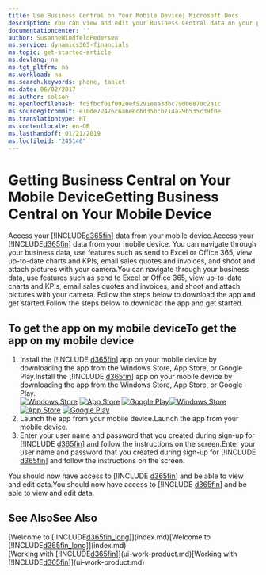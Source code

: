 ```yaml
---
title: Use Business Central on Your Mobile Device| Microsoft Docs
description: You can view and edit your Business Central data on your phone or tablet.
documentationcenter: ''
author: SusanneWindfeldPedersen
ms.service: dynamics365-financials
ms.topic: get-started-article
ms.devlang: na
ms.tgt_pltfrm: na
ms.workload: na
ms.search.keywords: phone, tablet
ms.date: 06/02/2017
ms.author: solsen
ms.openlocfilehash: fc5fbcf01f0920ef5291eea3dbc79d06870c2a1c
ms.sourcegitcommit: e10de72476c6a6e0cbd35bcb714a29b535c39f0e
ms.translationtype: HT
ms.contentlocale: en-GB
ms.lasthandoff: 01/21/2019
ms.locfileid: "245146"
---
```

# <a name="getting-business-central-on-your-mobile-device"></a><span data-ttu-id="4cfc9-103">Getting Business Central on Your Mobile Device</span><span class="sxs-lookup"><span data-stu-id="4cfc9-103">Getting Business Central on Your Mobile Device</span></span>
<span data-ttu-id="4cfc9-104">Access your [!INCLUDE[d365fin](includes/d365fin_md.md)] data from your mobile device.</span><span class="sxs-lookup"><span data-stu-id="4cfc9-104">Access your [!INCLUDE[d365fin](includes/d365fin_md.md)] data from your mobile device.</span></span> <span data-ttu-id="4cfc9-105">You can navigate through your business data, use features such as send to Excel or Office 365, view up-to-date charts and KPIs, email sales quotes and invoices, and shoot and attach pictures with your camera.</span><span class="sxs-lookup"><span data-stu-id="4cfc9-105">You can navigate through your business data, use features such as send to Excel or Office 365, view up-to-date charts and KPIs, email sales quotes and invoices, and shoot and attach pictures with your camera.</span></span> <span data-ttu-id="4cfc9-106">Follow the steps below to download the app and get started.</span><span class="sxs-lookup"><span data-stu-id="4cfc9-106">Follow the steps below to download the app and get started.</span></span>

## <a name="to-get-the-app-on-my-mobile-device"></a><span data-ttu-id="4cfc9-107">To get the app on my mobile device</span><span class="sxs-lookup"><span data-stu-id="4cfc9-107">To get the app on my mobile device</span></span>
1. <span data-ttu-id="4cfc9-108">Install the [!INCLUDE [d365fin](includes/d365fin_md.md)] app on your mobile device by downloading the app from the Windows Store, App Store, or Google Play.</span><span class="sxs-lookup"><span data-stu-id="4cfc9-108">Install the [!INCLUDE [d365fin](includes/d365fin_md.md)] app on your mobile device by downloading the app from the Windows Store, App Store, or Google Play.</span></span>  
   <span data-ttu-id="4cfc9-109">[![Windows Store](./media/install-mobile-app/windowsstore.png)](http://go.microsoft.com/fwlink/?LinkId=734848)
   [![App Store](./media/install-mobile-app/appstore.png)](http://go.microsoft.com/fwlink/?LinkId=734847) [![Google Play](./media/install-mobile-app/googleplay.png)](http://go.microsoft.com/fwlink/?LinkId=734849)</span><span class="sxs-lookup"><span data-stu-id="4cfc9-109">[![Windows Store](./media/install-mobile-app/windowsstore.png)](http://go.microsoft.com/fwlink/?LinkId=734848)
[![App Store](./media/install-mobile-app/appstore.png)](http://go.microsoft.com/fwlink/?LinkId=734847) [![Google Play](./media/install-mobile-app/googleplay.png)](http://go.microsoft.com/fwlink/?LinkId=734849)</span></span>  
2. <span data-ttu-id="4cfc9-110">Launch the app from your mobile device.</span><span class="sxs-lookup"><span data-stu-id="4cfc9-110">Launch the app from your mobile device.</span></span>
3. <span data-ttu-id="4cfc9-111">Enter your user name and password that you created during sign-up for [!INCLUDE [d365fin](includes/d365fin_md.md)] and follow the instructions on the screen.</span><span class="sxs-lookup"><span data-stu-id="4cfc9-111">Enter your user name and password that you created during sign-up for [!INCLUDE [d365fin](includes/d365fin_md.md)] and follow the instructions on the screen.</span></span>

<span data-ttu-id="4cfc9-112">You should now have access to [!INCLUDE [d365fin](includes/d365fin_md.md)] and be able to view and edit data.</span><span class="sxs-lookup"><span data-stu-id="4cfc9-112">You should now have access to [!INCLUDE [d365fin](includes/d365fin_md.md)] and be able to view and edit data.</span></span>

## <a name="see-also"></a><span data-ttu-id="4cfc9-113">See Also</span><span class="sxs-lookup"><span data-stu-id="4cfc9-113">See Also</span></span>
<span data-ttu-id="4cfc9-114">[Welcome to [!INCLUDE[d365fin_long](includes/d365fin_long_md.md)]](index.md)</span><span class="sxs-lookup"><span data-stu-id="4cfc9-114">[Welcome to [!INCLUDE[d365fin_long](includes/d365fin_long_md.md)]](index.md)</span></span>  
<span data-ttu-id="4cfc9-115">[Working with [!INCLUDE[d365fin](includes/d365fin_md.md)]](ui-work-product.md)</span><span class="sxs-lookup"><span data-stu-id="4cfc9-115">[Working with [!INCLUDE[d365fin](includes/d365fin_md.md)]](ui-work-product.md)</span></span>  
